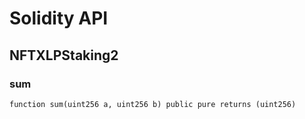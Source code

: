 # Solidity API

## NFTXLPStaking2

### sum

```solidity
function sum(uint256 a, uint256 b) public pure returns (uint256)
```

